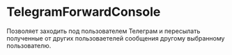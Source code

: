 # TelegramForwardConsole
Позволяет заходить под пользователем Телеграм и пересылать полученные от других пользоваетелей сообщения другому выбранному пользователю.
